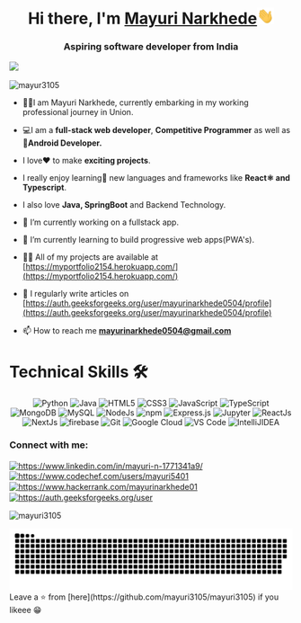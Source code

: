 <h1 align="center">Hi there, I'm <a target="_blank" href="https://myportfolio2154.herokuapp.com/">Mayuri Narkhede</a><img src="https://github.com/ABSphreak/ABSphreak/blob/master/gifs/Hi.gif" width="30px"></h1></h1>

<h3 align="center">Aspiring software developer from India</h3>

<img src="https://github-readme-streak-stats.herokuapp.com/?&user=mayuri3105"/>


<p align="left"> <img src="https://komarev.com/ghpvc/?username=mayuri3105&label=Profile%20views&color=0e75b6&style=flat" alt="mayur3105"/> </p>

- 👨‍🎓I am Mayuri Narkhede, currently embarking in my working professional journey in  Union.<br/>
- 💻I am a **full-stack web developer**, **Competitive Programmer** as well as 📱**Android Developer.**<br/>
- I love❤ to make **exciting projects**. <br/>
- I really enjoy learning🚀 new languages and frameworks like **React⚛ and Typescript**.<br/>
- I also love **Java, SpringBoot** and Backend Technology.<br/>
- 🔭 I’m currently working on a fullstack app.<br/>
- 🌱 I’m currently learning to build progressive web apps(PWA's).<br/>

- 👨‍💻 All of my projects are available at [https://myportfolio2154.herokuapp.com/](https://myportfolio2154.herokuapp.com/)

- 📝 I regularly write articles on [https://auth.geeksforgeeks.org/user/mayurinarkhede0504/profile](https://auth.geeksforgeeks.org/user/mayurinarkhede0504/profile)

- 📫 How to reach me **mayurinarkhede0504@gmail.com**
<h1>Technical Skills 🛠</h1>

<p align="center"> 
 <img alt="Python" src="https://img.shields.io/badge/python-%2314354C.svg?style=for-the-badge&logo=python&logoColor=white"/>
 <img alt="Java" src="https://img.shields.io/badge/java-%23ED8B00.svg?&style=for-the-badge&logo=java&logoColor=white" />
<img alt="HTML5" src="https://img.shields.io/badge/html5-%23E34F26.svg?&style=for-the-badge&logo=html5&logoColor=white" />
 <img alt="CSS3" src="https://img.shields.io/badge/css3-%231572B6.svg?&style=for-the-badge&logo=css3&logoColor=white" />
 <img alt="JavaScript" src="https://img.shields.io/badge/javascript-%23323330.svg?&style=for-the-badge&logo=javascript&logoColor=%23F7DF1E" />
 <img alt="TypeScript" src="https://img.shields.io/badge/-TypeScript-blue?&style=for-the-badge&logo=typescript&logoColor=white" />
 <img alt="MongoDB" src="https://img.shields.io/badge/MongoDB-lightgreen?style=for-the-badge&logo=mongodb&logoColor=4EA94B" />
 <img alt="MySQL" src="https://img.shields.io/badge/MySQL-gray?style=for-the-badge&logo=mysql&logoColor=4EA94B" />
 <img alt="NodeJs" src="https://img.shields.io/badge/Node.js-339933?style=for-the-badge&logo=nodedotjs&logoColor=white" />
    <img alt="npm" src="https://img.shields.io/badge/npm-CB3837?style=for-the-badge&logo=npm&logoColor=white" />
    <img alt="Express.js" src="https://img.shields.io/badge/Express.js-000000?style=for-the-badge&logo=express&logoColor=white" />
    <img alt="Jupyter" src="https://img.shields.io/badge/Jupyter-F37626.svg?&style=for-the-badge&logo=Jupyter&logoColor=white" />
    <img alt="ReactJs" src="https://img.shields.io/badge/React-20232A?style=for-the-badge&logo=react&logoColor=61DAFB" />
     <img alt="NextJs" src="https://img.shields.io/badge/NextJS-20232A?style=for-the-badge&logo=nextjs&logoColor=black" />
    <img alt="firebase" src="https://img.shields.io/badge/firebase-ffca28?style=for-the-badge&logo=firebase&logoColor=black" />
    <img alt="Git" src="https://img.shields.io/badge/Git-F05032?style=for-the-badge&logo=git&logoColor=white" />
    <img alt="Google Cloud" src="https://img.shields.io/badge/Google_Cloud-4285F4?style=for-the-badge&logo=google-cloud&logoColor=white" />
    <img alt="VS Code" src="https://img.shields.io/badge/Visual_Studio_Code-0078D4?style=for-the-badge&logo=visual%20studio%20code&logoColor=white" />
    <img alt="IntelliJIDEA" src="https://img.shields.io/badge/IntelliJIDEA-000000.svg?style=for-the-badge&logo=intellij-idea&logoColor=white" />
</p>

<h3 align="left">Connect with me:</h3>
<p align="left">
<a href="https://linkedin.com/in/https://www.linkedin.com/in/mayuri-n-1771341a9/" target="blank"><img align="center" src="https://raw.githubusercontent.com/rahuldkjain/github-profile-readme-generator/neutral-icons/src/images/icons/Social/linked-in-alt.svg" alt="https://www.linkedin.com/in/mayuri-n-1771341a9/" height="30" width="40" /></a>
<a href="https://www.codechef.com/users/https://www.codechef.com/users/mayuri5401" target="blank"><img align="center" src="https://cdn.jsdelivr.net/npm/simple-icons@3.1.0/icons/codechef.svg" alt="https://www.codechef.com/users/mayuri5401" height="30" width="40" /></a>
<a href="https://www.hackerrank.com/https://www.hackerrank.com/mayurinarkhede01" target="blank"><img align="center" src="https://raw.githubusercontent.com/rahuldkjain/github-profile-readme-generator/neutral-icons/src/images/icons/Social/hackerrank.svg" alt="https://www.hackerrank.com/mayurinarkhede01" height="30" width="40" /></a>
<a href="https://auth.geeksforgeeks.org/user/https://auth.geeksforgeeks.org/user" target="blank"><img align="center" src="https://raw.githubusercontent.com/rahuldkjain/github-profile-readme-generator/neutral-icons/src/images/icons/Social/geeks-for-geeks.svg" alt="https://auth.geeksforgeeks.org/user" height="30" width="40" /></a>
</p>
<p><img align="center" src="https://github-readme-stats.vercel.app/api/top-langs?username=mayuri3105&show_icons=true&locale=en&layout=compact" alt="mayuri3105" /></p>
<div align="center">
<img src="https://github.com/kothariji/kothariji/blob/master/github-user-contribution.svg"></img>
</div>
Leave a ⭐ from [here](https://github.com/mayuri3105/mayuri3105) if you likeee 😁
